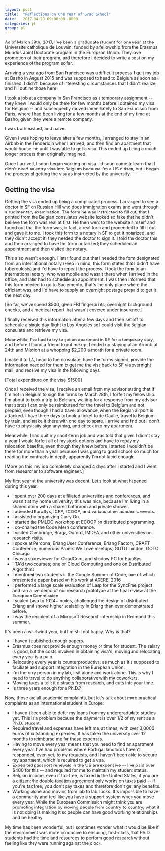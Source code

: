 ```yaml
---
layout: post
title:  "Reflections on One Year of Grad School"
date:   2017-04-29 09:00:00 -0000
categories: pl
group: pl
---
```


As of March 28th, 2017, I've been a gradudate student for one year at
the Universite catholique de Louvain, funded by a fellowship from the
Erasmus Mundus Joint Doctorate program in the European Union.  They love
promotion of their program, and therefore I decided to write a post on
my experience of the program so far.

Arriving a year ago from San Francisco was a difficult process.  I quit
my job at Basho in August 2015 and was supposed to head to Belgium as
soon as I finished.  I didn't, because of interesting circumstances that
I didn't realize, and I'll outline those here.

I took a job at a company in San Francisco as a temporary assignment --
they knew I would only be there for few months before I obtained my visa
for Belgium -- and subsequently moved immediately to San Francisco from
Paris, where I had been living for a few months at the end of my time at
Basho, given they were a remote company.

I was both excited, and naive.

Given I was hoping to leave after a few months, I arranged to stay in an
Airbnb in the Tenderloin when I arrived, and then find an apartment that
would house me until I was able to get a visa.  This ended up being a
much longer process than originally imagined.

Once I arrived, I soon began working on visa.  I'd soon come to learn
that I didn't need an entry visa into Belgium because I'm a US citizen,
but I began the process of getting the visa as instructed by the
university.

## Getting the visa

Getting the visa ended up being a complicated process.  I arranged to
see a doctor in SF on Russian Hill who does immigration exams and went
through a rudimentary examination.  The form he was instructed to fill
out, that I printed from the Belgian consulates website looked so fake
that he didn't believe the form was real at first.  He then went to the
website himself and found out that the form was, in fact, a real form
and proceeded to fill it out and gave it to me.  I took this form to a
notary in SF to get it notarized, and they didn't accept it; they needed
the doctor to sign it.  I told the doctor this and then arranged to have
the form notarized; they scheduled an appointment and then visited the
notary.

This also wasn't enough.  I later found out that I needed the form
designated from an international notary (keep in mind, this form states
that I didn't have tuberculosis) and I'd have to repeat the process.  I
took the form to an international notary, who was mobile and wasn't
there when I arrived in the office, and later had to schedule an
appointment.  I was then informed that this form needed to go to
Sacremento, that's the only place where the officiant was, and I'd have
to supply an overnight postage prepaid to get it the next day.

[So far, we've spend $500, given FBI fingerprints, overnight background
checks, and a medical report that wasn't covered under insurance.]

I finally received this information after a few days and then set off to
schedule a single day flight to Los Angeles so I could visit the Belgian
consulate and retrieve my visa.

Meanwhile, I've had to try to get an apartment in SF for a temporary
stay, and before I found a friend to put me up, I ended up staying at an
Airbnb at 24th and Mission at a whopping $2,200 a month for a private
room.

I make it to LA, head to the consulate, have the forms signed, provide
the information needed for them to get me the visa back to SF via
overnight mail, and receive my visa in the following days.

[Total expenditure on the visa: $1500]

Once I received the visa, I receive an email from my advisor stating
that if I'm not in Belgium to sign the forms by March 28th, I forfeit my
fellowship.  I'm about to book a trip to Belgium, waiting for a response
from my advisor that states I can only be reimbursed for the travel to
Belgium and not prepaid, even though I had a travel allowance, when the
Begian airport is attacked.  I have three days to book a ticket to de
Gaulle, travel to Belgium by train, and make it there with one day to
spare.  I arrive and find out I don't have to physically sign anything,
and check into my apartment.

Meanwhile, I had quit my short-term job and was told that given I didn't
stay a year I would forfeit all of my stock options and have to repay my
relocation benefits, even though they knew before I started I wouldn't
be there for more than a year because I was going to grad school; so
much for reading the contracts in depth, apparently I'm not lucid
enough.

[More on this, my job completely changed 4 days after I started and I
went from researcher to software engineer.]

My first year at the university was decent.  Let's look at what hapened
during this year.

* I spent over 200 days at affiliated universities and conferences, and
  wasn't at my home university; this was nice, because I'm living in a
  shared dorm with a shared bathroom and private shower.
* I attended EuroSys, ICFP, ECOOP, and various other academic events.
* I assisted in organizing Curry On.
* I started the PMLDC workshop at ECOOP on distributed programming.
* I co-chaired the Code Mesh conference.
* I visited Cambridge, Braga, Oxford, IMDEA, and other universities on
  research visits.
* I spoke at Percona, Erlang User Conference, Erlang Factory, CRAFT
  Conference, numerous Papers We Love meetups, GOTO London, GOTO Chicago
* I was a subreviewer for CloudCom, and shadow PC for EuroSys
* I TA'd two courses; one on Cloud Computing and one on Distributed
  Algorithms
* I mentored two students in the Google Summer of Code, one of which
  presented a paper based on his work at AGERE! 2016
* I performed a large scale evaluation of Lasp for the SyncFree project
  and ran a live demo of our research prototype at the final review at
  the European Commission
* I scaled Lasp to 1024+ nodes, challenged the design of distributed
  Erlang and showe higher scalability in Erlang than ever demonstrated
  before.
* I was the recipient of a Microsoft Research internship in Redmond this
  summer.

It's been a whirlwind year, but I'm still not happy.  Why is that?

* I haven't published enough papers.
* Erasmus does not provide enough money or time for student.  The salary
  is good, but the costs involved in obtaining visa's, moving and
  relocating every year is a pain.
* Relocating every year is counterproductive, as much as it's supposed
  to faciliate and support integration in the European Union.
* I'm the only person in my lab, I sit alone and work alone.  This is
  why I need to travel to do anything collaborative with my coworkers.
* Moving takes a toll; it distracts from research, and cuts into your
  time.
* Is three years enough for a Ph.D.?

Now, those are all academic complaints, but let's talk about more
practical complaints as an international student in Europe:

* I haven't been able to defer my loans from my undergradudate studies
  yet.  This is a problem because the payment is over 1/2 of my rent as
  a Ph.D. student.
* Required travel and expenses have left me, at times, with over 3,0000
  euros of outstanding expenses.  It has taken the university over 12
  months to reimburse me for these expenses.
* Having to move every year means that you need to find an apartment
  every year.  I've had problems where Portugal landlords haven't
  responded, even yet, to my requests, and I haven't been able to secure
  my apartment, which is required to get a visa.
* Expedited passport renewals in the US are expensive -- I've paid over
  $400 for this -- and required for me to maintain my student status.
* Belgian income, even if tax-free, is taxed in the United States, if
  you are a citizen: the double taxation agreement only works on taxes
  paid -- if you're tax free, you don't pay taxes and therefore don't
  get any benefits.
* Working alone and moving from lab to lab sucks.  It's impossible to
  have a community and feel like you have a support system when you move
  every year.  While the European Commission might think you are
  promoting integration by moving people from country to country, what
  it is not doing is making it so people can have good working
  relationships and be healthy.

My time has been wonderful, but I somtimes wonder what it would be like
if the environment was more conducive to ensuring, first-class, that
Ph.D. students had the time and resources to perform good research
without feeling like they were running against the clock.
